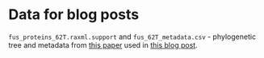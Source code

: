 # Data for blog posts #

`fus_proteins_62T.raxml.support` and `fus_62T_metadata.csv` - phylogenetic tree and metadata from [this paper](https://doi.org/10.1093/molbev/msac085) used in [this blog post](https://rowena-h.github.io/bioinformatics/data-visualisation/tutorial/2023/09/28/trees-alternating-highlights.html).

